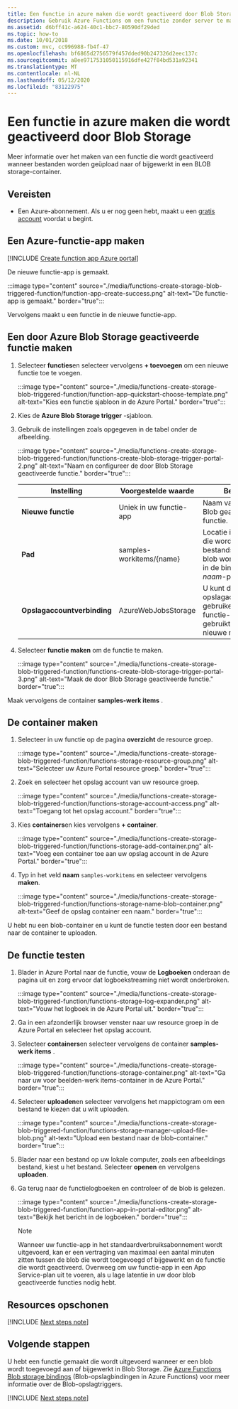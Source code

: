 ```yaml
---
title: Een functie in azure maken die wordt geactiveerd door Blob Storage
description: Gebruik Azure Functions om een functie zonder server te maken die wordt aangeroepen door items die zijn toegevoegd aan een BLOB storage-container.
ms.assetid: d6bff41c-a624-40c1-bbc7-80590df29ded
ms.topic: how-to
ms.date: 10/01/2018
ms.custom: mvc, cc996988-fb4f-47
ms.openlocfilehash: bf6865d2756579f457dded90b247326d2eec137c
ms.sourcegitcommit: a8ee9717531050115916dfe427f84bd531a92341
ms.translationtype: MT
ms.contentlocale: nl-NL
ms.lasthandoff: 05/12/2020
ms.locfileid: "83122975"
---
```

# <a name="create-a-function-in-azure-thats-triggered-by-blob-storage"></a>Een functie in azure maken die wordt geactiveerd door Blob Storage

Meer informatie over het maken van een functie die wordt geactiveerd wanneer bestanden worden geüpload naar of bijgewerkt in een BLOB storage-container.

## <a name="prerequisites"></a>Vereisten

+ Een Azure-abonnement. Als u er nog geen hebt, maakt u een [gratis account](https://azure.microsoft.com/free/?WT.mc_id=A261C142F) voordat u begint.

## <a name="create-an-azure-function-app"></a>Een Azure-functie-app maken

[!INCLUDE [Create function app Azure portal](../../includes/functions-create-function-app-portal.md)]

De nieuwe functie-app is gemaakt.

:::image type="content" source="./media/functions-create-storage-blob-triggered-function/function-app-create-success.png" alt-text="De functie-app is gemaakt." border="true":::

Vervolgens maakt u een functie in de nieuwe functie-app.

<a name="create-function"></a>

## <a name="create-an-azure-blob-storage-triggered-function"></a>Een door Azure Blob Storage geactiveerde functie maken

1. Selecteer **functies**en selecteer vervolgens **+ toevoegen** om een nieuwe functie toe te voegen.

   :::image type="content" source="./media/functions-create-storage-blob-triggered-function/function-app-quickstart-choose-template.png" alt-text="Kies een functie sjabloon in de Azure Portal." border="true":::

1. Kies de **Azure Blob Storage trigger** -sjabloon.

1. Gebruik de instellingen zoals opgegeven in de tabel onder de afbeelding.

    :::image type="content" source="./media/functions-create-storage-blob-triggered-function/functions-create-blob-storage-trigger-portal-2.png" alt-text="Naam en configureer de door Blob Storage geactiveerde functie." border="true":::

    | Instelling | Voorgestelde waarde | Beschrijving |
    |---|---|---|
    | **Nieuwe functie** | Uniek in uw functie-app | Naam van deze door Blob geactiveerde functie. |
    | **Pad**   | samples-workitems/{name}    | Locatie in Blob Storage die wordt bewaakt. De bestandsnaam van de blob wordt doorgegeven in de binding als de _naam_-parameter.  |
    | **Opslagaccountverbinding** | AzureWebJobsStorage | U kunt de opslagaccountverbinding gebruiken die al door de functie-app wordt gebruikt of u kunt een nieuwe maken.  |

1. Selecteer **functie maken** om de functie te maken.

    :::image type="content" source="./media/functions-create-storage-blob-triggered-function/functions-create-blob-storage-trigger-portal-3.png" alt-text="Maak de door Blob Storage geactiveerde functie." border="true":::

Maak vervolgens de container **samples-werk items** .

## <a name="create-the-container"></a>De container maken

1. Selecteer in uw functie op de pagina **overzicht** de resource groep.

    :::image type="content" source="./media/functions-create-storage-blob-triggered-function/functions-storage-resource-group.png" alt-text="Selecteer uw Azure Portal resource groep." border="true":::

1. Zoek en selecteer het opslag account van uw resource groep.

    :::image type="content" source="./media/functions-create-storage-blob-triggered-function/functions-storage-account-access.png" alt-text="Toegang tot het opslag account." border="true":::

1. Kies **containers**en kies vervolgens **+ container**. 

    :::image type="content" source="./media/functions-create-storage-blob-triggered-function/functions-storage-add-container.png" alt-text="Voeg een container toe aan uw opslag account in de Azure Portal." border="true":::

1. Typ in het veld **naam** `samples-workitems` en selecteer vervolgens **maken**.

    :::image type="content" source="./media/functions-create-storage-blob-triggered-function/functions-storage-name-blob-container.png" alt-text="Geef de opslag container een naam." border="true":::

U hebt nu een blob-container en u kunt de functie testen door een bestand naar de container te uploaden.

## <a name="test-the-function"></a>De functie testen

1. Blader in Azure Portal naar de functie, vouw de **Logboeken** onderaan de pagina uit en zorg ervoor dat logboekstreaming niet wordt onderbroken.

    :::image type="content" source="./media/functions-create-storage-blob-triggered-function/functions-storage-log-expander.png" alt-text="Vouw het logboek in de Azure Portal uit." border="true":::

1. Ga in een afzonderlijk browser venster naar uw resource groep in de Azure Portal en selecteer het opslag account.

1. Selecteer **containers**en selecteer vervolgens de container **samples-werk items** .

    :::image type="content" source="./media/functions-create-storage-blob-triggered-function/functions-storage-container.png" alt-text="Ga naar uw voor beelden-werk items-container in de Azure Portal." border="true":::

1. Selecteer **uploaden**en selecteer vervolgens het mappictogram om een bestand te kiezen dat u wilt uploaden.

    :::image type="content" source="./media/functions-create-storage-blob-triggered-function/functions-storage-manager-upload-file-blob.png" alt-text="Upload een bestand naar de blob-container." border="true":::

1. Blader naar een bestand op uw lokale computer, zoals een afbeeldings bestand, kiest u het bestand. Selecteer **openen** en vervolgens **uploaden**.

1. Ga terug naar de functielogboeken en controleer of de blob is gelezen.

    :::image type="content" source="./media/functions-create-storage-blob-triggered-function/function-app-in-portal-editor.png" alt-text="Bekijk het bericht in de logboeken." border="true":::

    >[!NOTE]
    > Wanneer uw functie-app in het standaardverbruiksabonnement wordt uitgevoerd, kan er een vertraging van maximaal een aantal minuten zitten tussen de blob die wordt toegevoegd of bijgewerkt en de functie die wordt geactiveerd. Overweeg om uw functie-app in een App Service-plan uit te voeren, als u lage latentie in uw door blob geactiveerde functies nodig hebt.

## <a name="clean-up-resources"></a>Resources opschonen

[!INCLUDE [Next steps note](../../includes/functions-quickstart-cleanup.md)]

## <a name="next-steps"></a>Volgende stappen

U hebt een functie gemaakt die wordt uitgevoerd wanneer er een blob wordt toegevoegd aan of bijgewerkt in Blob Storage. Zie [Azure Functions Blob storage bindings](functions-bindings-storage-blob.md) (Blob-opslagbindingen in Azure Functions) voor meer informatie over de Blob-opslagtriggers.

[!INCLUDE [Next steps note](../../includes/functions-quickstart-next-steps.md)]
